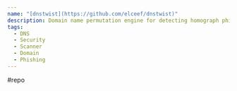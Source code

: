 ```yaml
---
name: "[dnstwist](https://github.com/elceef/dnstwist)"
description: Domain name permutation engine for detecting homograph phishing attacks, typo squatting, and brand impersonation
tags:
  - DNS
  - Security
  - Scanner
  - Domain
  - Phishing
---
```

#repo